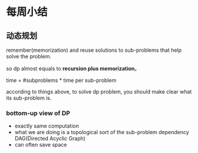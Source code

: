 # 每周小结

## 动态规划

remember(memorization) and reuse solutions to sub-problems that help solve the problem.

so dp almost equals to **recursion plus memorization**。

time = #subproblems * time per sub-problem

according to things above, to solve dp problem, you should make clear what its sub-problem is.

### bottom-up view of DP

- exactly same computation
- what we are doing is a topological sort of the sub-problem dependency DAG(Directed Acyclic Graph)
- can often save space
